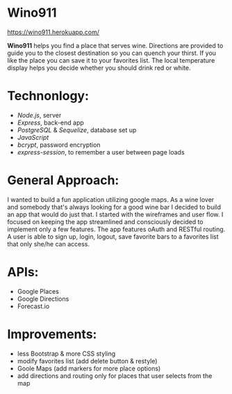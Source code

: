 # Wino911
https://wino911.herokuapp.com/

**Wino911** helps you find a place that serves wine. Directions are provided to guide you to the closest destination so you can quench your thirst. If you like the place you can save it to your favorites list.
The local temperature display helps you decide whether you should drink red or white.  

# Technonlogy:
* *Node.js*, server
* *Express*, back-end app
* *PostgreSQL* & *Sequelize*, database set up
* *JavaScript*
* *bcrypt*, password encryption
* *express-session*, to remember a user between page loads

# General Approach:
I wanted to build a fun application utilizing google maps. As a wine lover and somebody that's always looking for a good wine bar I decided to build an app that would do just that. I started with the wireframes and user flow. I focused on keeping the app streamlined and consciously decided to implement only a few features. The app features oAuth and RESTful routing. A user is able to sign up, login, logout, save favorite bars to a favorites list that only she/he can access. 

# APIs:
* Google Places
* Google Directions
* Forecast.io


# Improvements:
* less Bootstrap & more CSS styling
* modify favorites list (add delete button & restyle)
* Goole Maps (add markers for more place options)
* add directions and routing only for places that user selects from the map


